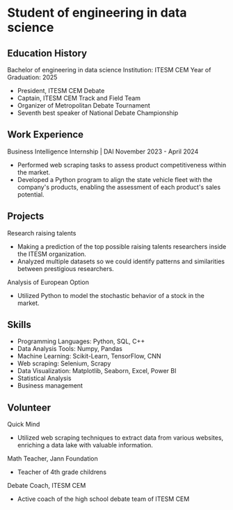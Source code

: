 # Student of engineering in data science

## Education History
Bachelor of engineering in data science Institution: ITESM CEM
Year of Graduation: 2025
- President, ITESM CEM Debate
- Captain, ITESM CEM Track and Field Team
- Organizer of Metropolitan Debate Tournament
- Seventh best speaker of National Debate Championship

## Work Experience
Business Intelligence Internship | DAI
November 2023 - April 2024
- Performed web scraping tasks to assess product competitiveness within the market.
- Developed a Python program to align the state vehicle fleet with the company's products, enabling the assessment of each product's sales potential.

## Projects
Research raising talents
- Making a prediction of the top possible
  raising talents researchers inside the ITESM organization.
- Analyzed multiple datasets so we could identify patterns and similarities between prestigious researchers.

Analysis of European Option
- Utilized Python to model the stochastic behavior of a stock in the market.

## Skills
- Programming Languages: Python, SQL, C++
- Data Analysis Tools: Numpy, Pandas
- Machine Learning: Scikit-Learn, TensorFlow, CNN
- Web scraping: Selenium, Scrapy
- Data Visualization: Matplotlib, Seaborn, Excel, Power BI
- Statistical Analysis
- Business management

## Volunteer
Quick Mind
- Utilized web scraping techniques to extract data from various websites, enriching a data lake with valuable information.

Math Teacher, Jann Foundation
- Teacher of 4th grade childrens

Debate Coach, ITESM CEM
- Active coach of the high school debate team of ITESM CEM


